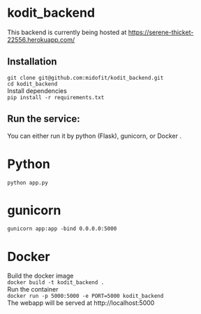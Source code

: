 # kodit_backend
This backend is currently being hosted at https://serene-thicket-22556.herokuapp.com/  
## Installation  
`
git clone git@github.com:midofit/kodit_backend.git  
`  
`
cd kodit_backend  
`  
Install dependencies  
`
pip install -r requirements.txt
`  
## Run the service:  
You can either run it by python (Flask), gunicorn, or Docker .
# Python  
`
python app.py
`  
# gunicorn
`
gunicorn app:app -bind 0.0.0.0:5000
`  
# Docker
Build the docker image  
`
docker build -t kodit_backend .   
`  
Run the container  
`
docker run -p 5000:5000 -e PORT=5000 kodit_backend
`  
The webapp will be served at http://localhost:5000
